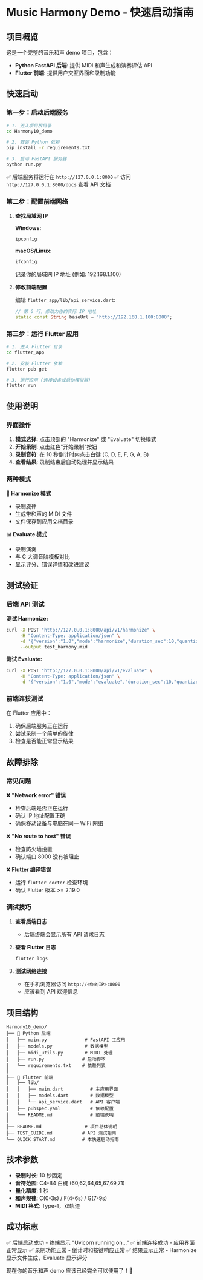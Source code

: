 # Music Harmony Demo - 快速启动指南

## 项目概览

这是一个完整的音乐和声 demo 项目，包含：
- **Python FastAPI 后端**: 提供 MIDI 和声生成和演奏评估 API
- **Flutter 前端**: 提供用户交互界面和录制功能

## 快速启动

### 第一步：启动后端服务

```bash
# 1. 进入项目根目录
cd Harmony10_demo

# 2. 安装 Python 依赖
pip install -r requirements.txt

# 3. 启动 FastAPI 服务器
python run.py
```

✅ 后端服务将运行在 `http://127.0.0.1:8000`
✅ 访问 `http://127.0.0.1:8000/docs` 查看 API 文档

### 第二步：配置前端网络

1. **查找局域网 IP**

   **Windows:**
   ```cmd
   ipconfig
   ```
   
   **macOS/Linux:**
   ```bash
   ifconfig
   ```
   
   记录你的局域网 IP 地址 (例如: 192.168.1.100)

2. **修改前端配置**

   编辑 `flutter_app/lib/api_service.dart`:
   ```dart
   // 第 6 行，修改为你的实际 IP 地址
   static const String baseUrl = 'http://192.168.1.100:8000';
   ```

### 第三步：运行 Flutter 应用

```bash
# 1. 进入 Flutter 目录
cd flutter_app

# 2. 安装 Flutter 依赖
flutter pub get

# 3. 运行应用 (连接设备或启动模拟器)
flutter run
```

## 使用说明

### 界面操作

1. **模式选择**: 点击顶部的 "Harmonize" 或 "Evaluate" 切换模式
2. **开始录制**: 点击红色"开始录制"按钮
3. **录制音符**: 在 10 秒倒计时内点击白键 (C, D, E, F, G, A, B)
4. **查看结果**: 录制结束后自动处理并显示结果

### 两种模式

**🎵 Harmonize 模式**
- 录制旋律
- 生成带和声的 MIDI 文件
- 文件保存到应用文档目录

**📊 Evaluate 模式**
- 录制演奏
- 与 C 大调音阶模板对比
- 显示评分、错误详情和改进建议

## 测试验证

### 后端 API 测试

**测试 Harmonize:**
```bash
curl -X POST "http://127.0.0.1:8000/api/v1/harmonize" \
     -H "Content-Type: application/json" \
     -d '{"version":"1.0","mode":"harmonize","duration_sec":10,"quantize":"1s","octave_base":"C4","key":"C major","return_mode":"bytes","events":[{"t_sec":0,"note":60},{"t_sec":3,"note":64},{"t_sec":7,"note":67}]}' \
     --output test_harmony.mid
```

**测试 Evaluate:**
```bash
curl -X POST "http://127.0.0.1:8000/api/v1/evaluate" \
     -H "Content-Type: application/json" \
     -d '{"version":"1.0","mode":"evaluate","duration_sec":10,"quantize":"1s","octave_base":"C4","key":"C major","reference_id":"exercise_c_major_01","events":[{"t_sec":0,"note":60},{"t_sec":1,"note":62},{"t_sec":2,"note":64}]}'
```

### 前端连接测试

在 Flutter 应用中：
1. 确保后端服务正在运行
2. 尝试录制一个简单的旋律
3. 检查是否能正常显示结果

## 故障排除

### 常见问题

❌ **"Network error" 错误**
- 检查后端是否正在运行
- 确认 IP 地址配置正确
- 确保移动设备与电脑在同一 WiFi 网络

❌ **"No route to host" 错误**
- 检查防火墙设置
- 确认端口 8000 没有被阻止

❌ **Flutter 编译错误**
- 运行 `flutter doctor` 检查环境
- 确认 Flutter 版本 >= 2.19.0

### 调试技巧

1. **查看后端日志**
   - 后端终端会显示所有 API 请求日志

2. **查看 Flutter 日志**
   ```bash
   flutter logs
   ```

3. **测试网络连接**
   - 在手机浏览器访问 `http://<你的IP>:8000`
   - 应该看到 API 欢迎信息

## 项目结构

```
Harmony10_demo/
├── 🐍 Python 后端
│   ├── main.py              # FastAPI 主应用
│   ├── models.py            # 数据模型
│   ├── midi_utils.py        # MIDI 处理
│   ├── run.py              # 启动脚本
│   └── requirements.txt    # 依赖列表
│
├── 📱 Flutter 前端  
│   ├── lib/
│   │   ├── main.dart          # 主应用界面
│   │   ├── models.dart        # 数据模型
│   │   └── api_service.dart   # API 客户端
│   ├── pubspec.yaml           # 依赖配置
│   └── README.md              # 前端说明
│
├── README.md                # 项目总体说明
├── TEST_GUIDE.md           # API 测试指南
└── QUICK_START.md          # 本快速启动指南
```

## 技术参数

- **录制时长**: 10 秒固定
- **音符范围**: C4-B4 白键 (60,62,64,65,67,69,71)
- **量化精度**: 1 秒
- **和声规律**: C(0-3s) / F(4-6s) / G(7-9s)
- **MIDI 格式**: Type-1，双轨道

## 成功标志

✅ 后端启动成功 - 终端显示 "Uvicorn running on..."
✅ 前端连接成功 - 应用界面正常显示
✅ 录制功能正常 - 倒计时和按键响应正常
✅ 结果显示正常 - Harmonize 显示文件生成，Evaluate 显示评分

现在你的音乐和声 demo 应该已经完全可以使用了！🎵
